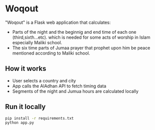 # Woqout 

 "Woqout" is a Flask web application that calculates:
- Parts of the night and the beginnig and end time of each one (third,sixth...etc). which is needed for some acts of worship in Islam especially Maliki school.
- The six time parts of Jumaa prayer that prophet upon him be peace mentioned according to Maliki school.

##  How it works
- User selects a country and city
- App calls the AlAdhan API to fetch timing data
- Segments of the night and Jumua hours are calculated locally

##  Run it locally
```bash
pip install -r requirements.txt
python app.py

